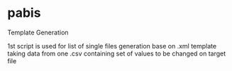 pabis
=====

Template Generation

1st script is used for list of single files generation base on .xml template taking data from one .csv containing set of values to be changed on target file
